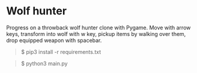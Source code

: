# Wolf hunter
Progress on a throwback wolf hunter clone with Pygame. Move with arrow keys, transform into wolf with w key, pickup items by walking over them, drop equipped weapon with spacebar.

> $ pip3 install -r requirements.txt

> $ python3 main.py


